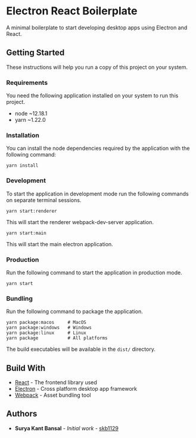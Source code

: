 # Electron React Boilerplate
A minimal boilerplate to start developing desktop apps using Electron and React.

## Getting Started
These instructions will help you run a copy of this project on your system.

### Requirements
You need the following application installed on your system to run this project.
- node ~12.18.1
- yarn ~1.22.0

### Installation
You can install the node dependencies required by the application with the following command:
```shell script
yarn install
```

### Development
To start the application in development mode run the following commands on separate terminal sessions.
```shell script
yarn start:renderer
```
This will start the renderer webpack-dev-server application.
```shell script
yarn start:main
``` 
This will start the main electron application.

### Production
Run the following command to start the application in production mode.
```shell script
yarn start
```

### Bundling
Run the following command to package the application.
```shell script
yarn package:macos     # MacOS
yarn package:windows   # Windows
yarn package:linux     # Linux
yarn package           # All platforms
```
The build executables will be available in the `dist/` directory. 

## Build With
* [React](https://reactjs.org/) - The frontend library used
* [Electron](https://www.electronjs.org/) - Cross platform desktop app framework
* [Webpack](https://webpack.js.org/) - Asset bundling tool

## Authors

* **Surya Kant Bansal** - *Initial work* - [skb1129](https://github.com/skb1129)
